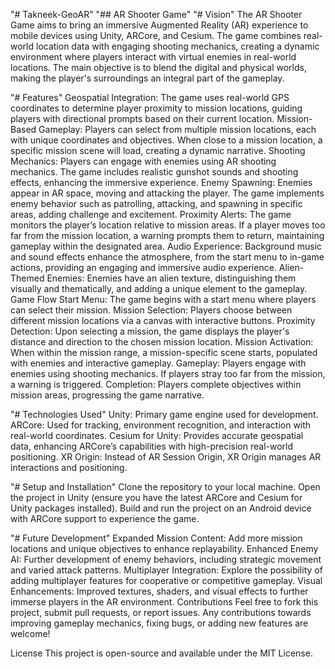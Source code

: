 "# Takneek-GeoAR" 
"## AR Shooter Game"
"# Vision"
The AR Shooter Game aims to bring an immersive Augmented Reality (AR) experience to mobile devices using Unity, ARCore, and Cesium. The game combines real-world location data with engaging shooting mechanics, creating a dynamic environment where players interact with virtual enemies in real-world locations. The main objective is to blend the digital and physical worlds, making the player's surroundings an integral part of the gameplay.

"# Features"
Geospatial Integration: The game uses real-world GPS coordinates to determine player proximity to mission locations, guiding players with directional prompts based on their current location.
Mission-Based Gameplay: Players can select from multiple mission locations, each with unique coordinates and objectives. When close to a mission location, a specific mission scene will load, creating a dynamic narrative.
Shooting Mechanics: Players can engage with enemies using AR shooting mechanics. The game includes realistic gunshot sounds and shooting effects, enhancing the immersive experience.
Enemy Spawning: Enemies appear in AR space, moving and attacking the player. The game implements enemy behavior such as patrolling, attacking, and spawning in specific areas, adding challenge and excitement.
Proximity Alerts: The game monitors the player’s location relative to mission areas. If a player moves too far from the mission location, a warning prompts them to return, maintaining gameplay within the designated area.
Audio Experience: Background music and sound effects enhance the atmosphere, from the start menu to in-game actions, providing an engaging and immersive audio experience.
Alien-Themed Enemies: Enemies have an alien texture, distinguishing them visually and thematically, and adding a unique element to the gameplay.
Game Flow
Start Menu: The game begins with a start menu where players can select their mission.
Mission Selection: Players choose between different mission locations via a canvas with interactive buttons.
Proximity Detection: Upon selecting a mission, the game displays the player's distance and direction to the chosen mission location.
Mission Activation: When within the mission range, a mission-specific scene starts, populated with enemies and interactive gameplay.
Gameplay: Players engage with enemies using shooting mechanics. If players stray too far from the mission, a warning is triggered.
Completion: Players complete objectives within mission areas, progressing the game narrative.

"# Technologies Used"
Unity: Primary game engine used for development.
ARCore: Used for tracking, environment recognition, and interaction with real-world coordinates.
Cesium for Unity: Provides accurate geospatial data, enhancing ARCore’s capabilities with high-precision real-world positioning.
XR Origin: Instead of AR Session Origin, XR Origin manages AR interactions and positioning.

"# Setup and Installation"
Clone the repository to your local machine.
Open the project in Unity (ensure you have the latest ARCore and Cesium for Unity packages installed).
Build and run the project on an Android device with ARCore support to experience the game.

"# Future Development"
Expanded Mission Content: Add more mission locations and unique objectives to enhance replayability.
Enhanced Enemy AI: Further development of enemy behaviors, including strategic movement and varied attack patterns.
Multiplayer Integration: Explore the possibility of adding multiplayer features for cooperative or competitive gameplay.
Visual Enhancements: Improved textures, shaders, and visual effects to further immerse players in the AR environment.
Contributions
Feel free to fork this project, submit pull requests, or report issues. Any contributions towards improving gameplay mechanics, fixing bugs, or adding new features are welcome!

License
This project is open-source and available under the MIT License.
